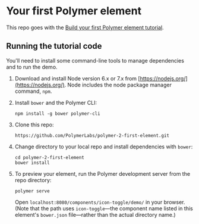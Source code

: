 ﻿# Your first Polymer element

This repo goes with the [Build your first Polymer element tutorial](https://www.polymer-project.org/2.0/start/first-element/intro).

## Running the tutorial code

You'll need to install some command-line tools to manage dependencies and to run the demo.

1.  Download and install Node version 6.x or 7.x from [https://nodejs.org/](https://nodejs.org/). Node includes the node package manager command, `npm`.

2.  Install `bower` and the Polymer CLI:

        npm install -g bower polymer-cli

3.  Clone this repo:

        https://github.com/PolymerLabs/polymer-2-first-element.git
        
4.  Change directory to your local repo and install dependencies with `bower`:

        cd polymer-2-first-element
        bower install
        
5.  To preview your element, run the Polymer development server from the repo directory:

        polymer serve
        
    Open `localhost:8080/components/icon-toggle/demo/` in your browser. (Note that the path uses `icon-toggle`—the 
    component name listed in this element's `bower.json` file—rather than the actual directory name.) 
